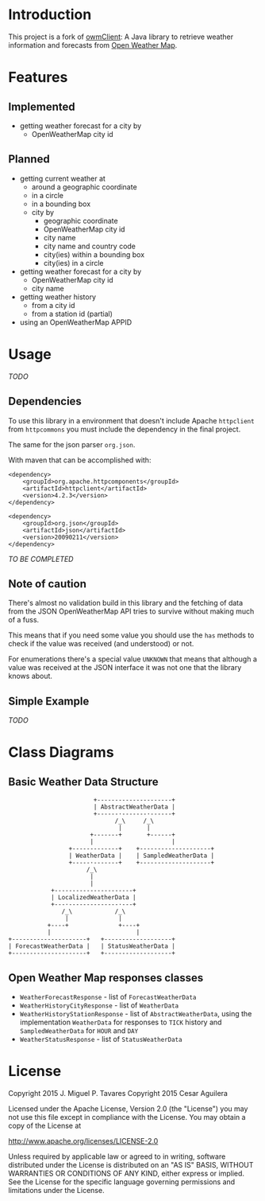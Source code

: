 # Introduction

This project is a fork of [owmClient](https://github.com/migtavares/owmClient): A Java library to retrieve weather information and forecasts from [Open Weather Map](http://http://openweathermap.org/).

# Features

## Implemented

+ getting weather forecast for a city by
	+ OpenWeatherMap city id

## Planned

+ getting current weather at
	+ around a geographic coordinate
	+ in a circle
	+ in a bounding box
	+ city by
	  + geographic coordinate
	  + OpenWeatherMap city id
	  + city name
	  + city name and country code
	  + city(ies) within a bounding box
	  + city(ies) in a circle
+ getting weather forecast for a city by
	+ OpenWeatherMap city id
	+ city name
+ getting weather history
	+ from a city id
	+ from a station id (partial)
+ using an OpenWeatherMap APPID


# Usage

*TODO*

## Dependencies

To use this library in a environment that doesn't include Apache `httpclient` from `httpcommons` you must include the dependency in the final project.

The same for the json parser `org.json`.

With maven that can be accomplished with:

	<dependency>
		<groupId>org.apache.httpcomponents</groupId>
		<artifactId>httpclient</artifactId>
		<version>4.2.3</version>
	</dependency>

	<dependency>
		<groupId>org.json</groupId>
		<artifactId>json</artifactId>
		<version>20090211</version>
	</dependency>

*TO BE COMPLETED*

## Note of caution
There's almost no validation build in this library and the fetching of data from the JSON OpenWeatherMap API tries to survive without making much of a fuss.

This means that if you need some value you should use the `has` methods to check if the value was received (and understood) or not.

For enumerations there's a special value `UNKNOWN` that means that although a value was received at the JSON interface it was not one that the library knows about.

## Simple Example

*TODO*

# Class Diagrams
## Basic Weather Data Structure

	                        +---------------------+
	                        | AbstractWeatherData |
	                        +------·-------·------+
				                  /_\     /_\
						           |       |
				           +-------+       +------+
			               |                      |
	                 +-------------+    +--------------------+
	                 | WeatherData |    | SampledWeatherData |
	                 +-----·-------+    +--------------------+
	                      /_\
                           |
                           |
	            +----------------------+
	            | LocalizedWeatherData |
	            +---·--------------·---+
                   /_\            /_\
				    |              |
               +----+              +----+
	           |                        |
	+---------------------+   +-------------------+
	| ForecastWeatherData |   | StatusWeatherData |
	+---------------------+   +-------------------+

## Open Weather Map responses classes

+ `WeatherForecastResponse` - list of `ForecastWeatherData`
+ `WeatherHistoryCityResponse` - list of `WeatherData`
+ `WeatherHistoryStationResponse` - list of `AbstractWeatherData`, using the implementation `WeatherData` for responses to `TICK` history and `SampledWeatherData` for `HOUR` and `DAY`
+ `WeatherStatusResponse` - list of `StatusWeatherData`

# License												
Copyright 2015 J. Miguel P. Tavares
Copyright 2015 Cesar Aguilera

Licensed under the Apache License, Version 2.0 (the "License")
you may not use this file except in compliance with the License.
You may obtain a copy of the License at

   http://www.apache.org/licenses/LICENSE-2.0

Unless required by applicable law or agreed to in writing, software
distributed under the License is distributed on an "AS IS" BASIS,
WITHOUT WARRANTIES OR CONDITIONS OF ANY KIND, either express or implied.
See the License for the specific language governing permissions and
limitations under the License.
